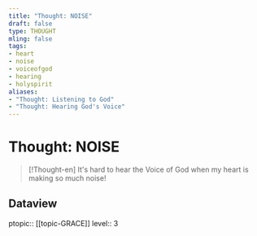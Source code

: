 ```yaml
---
title: "Thought: NOISE"
draft: false
type: THOUGHT
mling: false
tags:
- heart
- noise
- voiceofgod
- hearing
- holyspirit
aliases:
- "Thought: Listening to God"
- "Thought: Hearing God's Voice"
---
```

# Thought: NOISE
> [!Thought-en]
> It's hard to hear the Voice of God when my heart is making so much noise!

## Dataview
ptopic:: [[topic-GRACE]]
level:: 3
